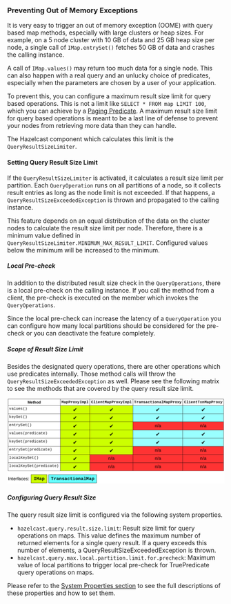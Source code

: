 

### Preventing Out of Memory Exceptions

It is very easy to trigger an out of memory exception (OOME) with query based map methods, especially with large clusters or heap sizes. For example, on a 5 node cluster with 10 GB of data and 25 GB heap size per node, a single call of `IMap.entrySet()` fetches 50 GB of data and crashes the calling instance.

A call of `IMap.values()` may return too much data for a single node. This can also happen with a real query and an unlucky choice of predicates, especially when the parameters are chosen by a user of your application.

To prevent this, you can configure a maximum result size limit for query based operations. This is not a limit like `SELECT * FROM map LIMIT 100`, which you can achieve by a [Paging Predicate](#filtering-with-paging-predicates). A maximum result size limit for query based operations is meant to be a last line of defense to prevent your nodes from retrieving more data than they can handle.

The Hazelcast component which calculates this limit is the `QueryResultSizeLimiter`.

#### Setting Query Result Size Limit

If the `QueryResultSizeLimiter` is activated, it calculates a result size limit per partition. Each `QueryOperation` runs on all partitions of a node, so it collects result entries as long as the node limit is not exceeded. If that happens, a `QueryResultSizeExceededException` is thrown and propagated to the calling instance.

This feature depends on an equal distribution of the data on the cluster nodes to calculate the result size limit per node. Therefore, there is a minimum value defined in `QueryResultSizeLimiter.MINIMUM_MAX_RESULT_LIMIT`. Configured values below the minimum will be increased to the minimum.

##### Local Pre-check

In addition to the distributed result size check in the `QueryOperations`, there is a local pre-check on the calling instance. If you call the method from a client, the pre-check is executed on the member which invokes the `QueryOperations`.

Since the local pre-check can increase the latency of a `QueryOperation` you can configure how many local partitions should be considered for the pre-check or you can deactivate the feature completely.

##### Scope of Result Size Limit

Besides the designated query operations, there are other operations which use predicates internally. Those method calls will throw the `QueryResultSizeExceededException` as well. Please see the following matrix to see the methods that are covered by the query result size limit.

![](images/Map-QueryResultSizeLimiterScope.png)

##### Configuring Query Result Size

The query result size limit is configured via the following system properties.

- `hazelcast.query.result.size.limit`: Result size limit for query operations on maps. This value defines the maximum number of returned elements for a single query result. If a query exceeds this number of elements, a QueryResultSizeExceededException is thrown.
- `hazelcast.query.max.local.partition.limit.for.precheck`: Maximum value of local partitions to trigger local pre-check for TruePredicate query operations on maps.

Please refer to the [System Properties section](#system-properties) to see the full descriptions of these properties and how to set them.

